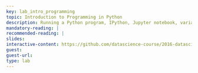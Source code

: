 ```yaml
---
key: lab_intro_programming
topic: Introduction to Programming in Python
description: Running a Python program, IPython, Jupyter notebook, variables and data types, operations, functions, scope.
mandatory-reading: |
recommended-reading: |
slides: 
interactive-content: https://github.com/datascience-course/2016-datascience-labs/tree/master/lab1-basic-python
guest:
guest-url:
type: lab
---
```






